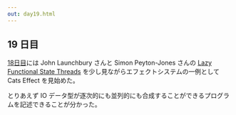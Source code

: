 ```yaml
---
out: day19.html
---
```


  [day18]: ./day18.html
  [LFST]: http://citeseerx.ist.psu.edu/viewdoc/download?doi=10.1.1.144.2237&rep=rep1&type=pdf

19 日目
------

[18日目][day18]には John Launchbury さんと Simon Peyton-Jones さんの [Lazy Functional State Threads][LFST] を少し見ながらエフェクトシステムの一例として Cats Effect を見始めた。

とりあえず IO データ型が逐次的にも並列的にも合成することができるプログラムを記述できることが分かった。
